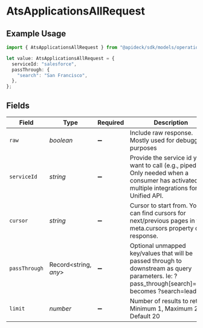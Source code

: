 # AtsApplicationsAllRequest

## Example Usage

```typescript
import { AtsApplicationsAllRequest } from "@apideck/sdk/models/operations";

let value: AtsApplicationsAllRequest = {
  serviceId: "salesforce",
  passThrough: {
    "search": "San Francisco",
  },
};
```

## Fields

| Field                                                                                                                                             | Type                                                                                                                                              | Required                                                                                                                                          | Description                                                                                                                                       | Example                                                                                                                                           |
| ------------------------------------------------------------------------------------------------------------------------------------------------- | ------------------------------------------------------------------------------------------------------------------------------------------------- | ------------------------------------------------------------------------------------------------------------------------------------------------- | ------------------------------------------------------------------------------------------------------------------------------------------------- | ------------------------------------------------------------------------------------------------------------------------------------------------- |
| `raw`                                                                                                                                             | *boolean*                                                                                                                                         | :heavy_minus_sign:                                                                                                                                | Include raw response. Mostly used for debugging purposes                                                                                          |                                                                                                                                                   |
| `serviceId`                                                                                                                                       | *string*                                                                                                                                          | :heavy_minus_sign:                                                                                                                                | Provide the service id you want to call (e.g., pipedrive). Only needed when a consumer has activated multiple integrations for a Unified API.     | salesforce                                                                                                                                        |
| `cursor`                                                                                                                                          | *string*                                                                                                                                          | :heavy_minus_sign:                                                                                                                                | Cursor to start from. You can find cursors for next/previous pages in the meta.cursors property of the response.                                  |                                                                                                                                                   |
| `passThrough`                                                                                                                                     | Record<string, *any*>                                                                                                                             | :heavy_minus_sign:                                                                                                                                | Optional unmapped key/values that will be passed through to downstream as query parameters. Ie: ?pass_through[search]=leads becomes ?search=leads | {<br/>"search": "San Francisco"<br/>}                                                                                                             |
| `limit`                                                                                                                                           | *number*                                                                                                                                          | :heavy_minus_sign:                                                                                                                                | Number of results to return. Minimum 1, Maximum 200, Default 20                                                                                   |                                                                                                                                                   |